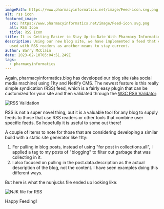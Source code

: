 ```yaml
---
imagePath: https://www.pharmacyinformatics.net/image/Feed-icon.svg.png
alt: rss icon
featured_image:
  src: https://www.pharmacyinformatics.net/image/Feed-icon.svg.png
  alt: RSS Icon
  title: RSS Icon
title: It is Getting Easier to Stay Up-to-Date With Pharmacy Informatics- New RSS Feed
description: Using our new blog site, we have implemented a feed that can be
  used with RSS readers as another means to stay current.
author: Barry McClain
date: 2023-02-10T05:04:51.249Z
tags:
  - pharmacyinformatics
---
```

Again, pharmacyinformatics.blog has developed our blog site (aka social media machine) using 11ty and Netlify CMS. The newest feature is this really simple syndication (RSS) feed, which is a fairly easy plugin that can be customized for your site and then validated through the [W3C RSS Validator](https://validator.w3.org/feed/):

![RSS Validation](/static/img/rss-validation.png "RSS Validation of pharmacyinformatics.blog")

RSS is not a super novel thing, but it is a valuable tool for any blog to supply feeds to those that use RSS readers or other tools that combine user specific feeds.  So hopefully it is useful to some out there!

A couple of items to note for those that are considering developing a similar build with a static site generator like 11ty:

1. For pulling in blog posts, instead of using "for post in collections.all", I applied a tag to my posts of "blogging" to filter out garbage that was collecting in it.  
2. I also focused on pulling in the post.data.description as the actual description of the blog, not the content.  I have seen examples doing this different ways.  

But here is what the nunjucks file ended up looking like:

![NJK file for RSS](/static/img/njk-file-for-rss-feed.png "NJK file for RSS")

H﻿appy Feeding!